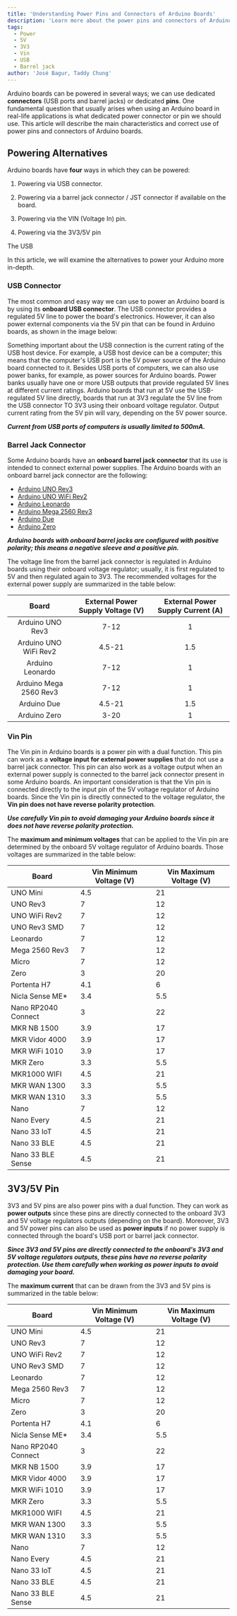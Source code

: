 ```yaml
---
title: 'Understanding Power Pins and Connectors of Arduino Boards'
description: 'Learn more about the power pins and connectors of Arduino® boards in this article, their main characteristics, and how to use them correctly.'
tags: 
  - Power
  - 5V
  - 3V3
  - Vin
  - USB
  - Barrel jack
author: 'José Bagur, Taddy Chung'
---
```


Arduino boards can be powered in several ways; we can use dedicated **connectors** (USB ports and barrel jacks) or dedicated **pins**. One fundamental question that usually arises when using an Arduino board in real-life applications is what dedicated power connector or pin we should use. This article will describe the main characteristics and correct use of power pins and connectors of Arduino boards.

## Powering Alternatives


Arduino boards have **four** ways in which they can be powered:

1. Powering via USB connector.

2. Powering via a barrel jack connector / JST connector if available on the board.

3. Powering via the VIN (Voltage In) pin.

4. Powering via the 3V3/5V pin

The USB

In this article, we will examine the alternatives to power your Arduino more in-depth.


### USB Connector

The most common and easy way we can use to power an Arduino board is by using its **onboard USB connector**. The USB connector provides a regulated 5V line to power the board's electronics. However, it can also power external components via the 5V pin that can be found in Arduino boards, as shown in the image below:

Something important about the USB connection is the current rating of the USB host device. For example, a USB host device can be a computer; this means that the computer's USB port is the 5V power source of the Arduino board connected to it. Besides USB ports of computers, we can also use power banks, for example, as power sources for Arduino boards. Power banks usually have one or more USB outputs that provide regulated 5V lines at different current ratings. Arduino boards that run at 5V use the USB-regulated 5V line directly, boards that run at 3V3 regulate the 5V line from the USB connector TO 3V3 using their onboard voltage regulator. Output current rating from the 5V pin will vary, depending on the 5V power source.   

***Current from USB ports of computers is usually limited to 500mA.***

### Barrel Jack Connector

Some Arduino boards have an **onboard barrel jack connector** that its use is intended to connect external power supplies. The Arduino boards with an onboard barrel jack connector are the following:

- [Arduino UNO Rev3](https://store.arduino.cc/collections/boards/products/arduino-uno-rev3)
- [Arduino UNO WiFi Rev2](https://store.arduino.cc/collections/boards/products/arduino-uno-wifi-rev2)
- [Arduino Leonardo](https://store.arduino.cc/collections/boards/products/arduino-leonardo-with-headers) 
- [Arduino Mega 2560 Rev3](https://store.arduino.cc/collections/boards/products/arduino-mega-2560-rev3)
- [Arduino Due](https://store.arduino.cc/collections/boards/products/arduino-due)
- [Arduino Zero](https://store.arduino.cc/collections/boards/products/arduino-zero)

***Arduino boards with onboard barrel jacks are configured with **positive polarity**; this means a negative sleeve and a positive pin.***

The voltage line from the barrel jack connector is regulated in Arduino boards using their onboard voltage regulator; usually, it is first regulated to 5V and then regulated again to 3V3. The recommended voltages for the external power supply are summarized in the table below:

|          Board         | External Power Supply Voltage (V) | External Power Supply Current (A) |
|:----------------------:|:---------------------------------:|:---------------------------------:|
|    Arduino UNO Rev3    |                7-12               |                 1                 |
|  Arduino UNO WiFi Rev2 |               4.5-21              |                1.5                |
|    Arduino Leonardo    |                7-12               |                 1                 |
| Arduino Mega 2560 Rev3 |                7-12               |                 1                 |
|       Arduino Due      |               4.5-21              |                1.5                |
|      Arduino Zero      |                3-20               |                 1                 |

 ### Vin Pin

The Vin pin in Arduino boards is a power pin with a dual function. This pin can work as a **voltage input for external power supplies** that do not use a barrel jack connector. This pin can also work as a voltage output when an external power supply is connected to the barrel jack connector present in some Arduino boards. An important consideration is that the Vin pin is connected directly to the input pin of the 5V voltage regulator of Arduino boards. Since the Vin pin is directly connected to the voltage regulator, the **Vin pin does not have reverse polarity protection**. 

***Use carefully Vin pin to avoid damaging your Arduino boards since it does not have reverse polarity protection.***

The **maximum and minimum voltages** that can be applied to the Vin pin are determined by the onboard 5V voltage regulator of Arduino boards. Those voltages are summarized in the table below:

|      **Board**      | **Vin Minimum Voltage (V)** | **Vin Maximum Voltage (V)** |
|---------------------|-----------------------------|-----------------------------|
|       UNO Mini      |             4.5             |              21             |
|       UNO Rev3      |              7              |              12             |
|    UNO WiFi Rev2    |              7              |              12             |
|     UNO Rev3 SMD    |              7              |              12             |
|       Leonardo      |              7              |              12             |
|    Mega 2560 Rev3   |              7              |              12             |
|        Micro        |              7              |              12             |
|         Zero        |              3              |              20             |
|     Portenta H7     |             4.1             |              6              |
|   Nicla Sense ME*   |             3.4             |             5.5             |
| Nano RP2040 Connect |              3              |              22             |
|     MKR NB 1500     |             3.9             |              17             |
|    MKR Vidor 4000   |             3.9             |              17             |
|    MKR WiFi 1010    |             3.9             |              17             |
|       MKR Zero      |             3.3             |             5.5             |
|     MKR1000 WIFI    |             4.5             |              21             |
|     MKR WAN 1300    |             3.3             |             5.5             |
|     MKR WAN 1310    |             3.3             |             5.5             |
|         Nano        |              7              |              12             |
|      Nano Every     |             4.5             |              21             |
|     Nano 33 IoT     |             4.5             |              21             |
|     Nano 33 BLE     |             4.5             |              21             |
|  Nano 33 BLE Sense  |             4.5             |              21             |

## 3V3/5V Pin 

3V3 and 5V pins are also power pins with a dual function. They can work as **power outputs** since these pins are directly connected to the onboard 3V3 and 5V voltage regulators outputs (depending on the board). Moreover, 3V3 and 5V power pins can also be used as **power inputs** if no power supply is connected through the board's USB port or barrel jack connector.

***Since 3V3 and 5V pins are directly connected to the onboard's 3V3 and 5V voltage regulators outputs, these pins have no reverse polarity protection. Use them carefully when working as power inputs to avoid damaging your board.***

The **maximum current** that can be drawn from the 3V3 and 5V pins is summarized in the table below:

|      **Board**      | **Vin Minimum Voltage (V)** | **Vin Maximum Voltage (V)** |
|---------------------|-----------------------------|-----------------------------|
|       UNO Mini      |             4.5             |              21             |
|       UNO Rev3      |              7              |              12             |
|    UNO WiFi Rev2    |              7              |              12             |
|     UNO Rev3 SMD    |              7              |              12             |
|       Leonardo      |              7              |              12             |
|    Mega 2560 Rev3   |              7              |              12             |
|        Micro        |              7              |              12             |
|         Zero        |              3              |              20             |
|     Portenta H7     |             4.1             |              6              |
|   Nicla Sense ME*   |             3.4             |             5.5             |
| Nano RP2040 Connect |              3              |              22             |
|     MKR NB 1500     |             3.9             |              17             |
|    MKR Vidor 4000   |             3.9             |              17             |
|    MKR WiFi 1010    |             3.9             |              17             |
|       MKR Zero      |             3.3             |             5.5             |
|     MKR1000 WIFI    |             4.5             |              21             |
|     MKR WAN 1300    |             3.3             |             5.5             |
|     MKR WAN 1310    |             3.3             |             5.5             |
|         Nano        |              7              |              12             |
|      Nano Every     |             4.5             |              21             |
|     Nano 33 IoT     |             4.5             |              21             |
|     Nano 33 BLE     |             4.5             |              21             |
|  Nano 33 BLE Sense  |             4.5             |              21             |